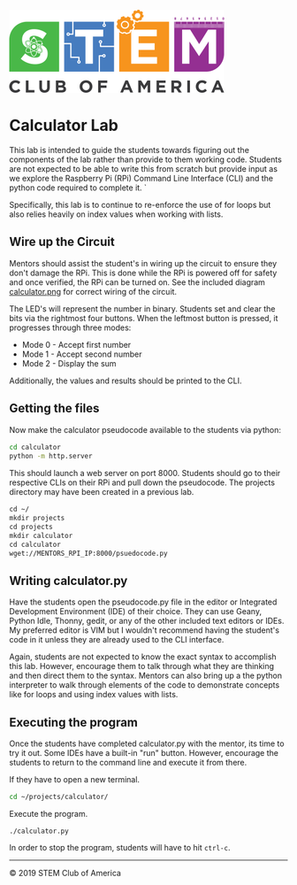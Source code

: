 ![SCOA](https://github.com/stem-club-of-america/SCOA/blob/master/images/SCOA_Logo_Small.png)

# Calculator Lab
This lab is intended to guide the students towards figuring out the components
of the lab rather than provide to them working code.  Students are not
expected to be able to write this from scratch but provide input as we explore
the Raspberry Pi (RPi) Command Line Interface (CLI) and the python code
required to complete it.  `

Specifically, this lab is to continue to re-enforce the use of for loops but
also relies heavily on index values when working with lists.

## Wire up the Circuit
Mentors should assist the student's in wiring up the circuit to ensure they
don't damage the RPi.  This is done while the RPi is powered off for safety and
once verified, the RPi can be turned on.  See the included diagram
[calculator.png](./fritzing/calculator.png) for correct wiring of the circuit.

The LED's will represent the number in binary.  Students set and clear the
bits via the rightmost four buttons.  When the leftmost button is pressed, it
progresses through three modes: 

*  Mode 0 - Accept first number
*  Mode 1 - Accept second number
*  Mode 2 - Display the sum

Additionally, the values and results should be printed to the CLI.

## Getting the files
Now make the calculator pseudocode available to the students via python:

```bash
cd calculator
python -m http.server
```

This should launch a web server on port 8000.  Students should go to their
respective CLIs on their RPi and pull down the pseudocode.  The projects
directory may have been created in a previous lab.

```
cd ~/
mkdir projects
cd projects
mkdir calculator
cd calculator
wget://MENTORS_RPI_IP:8000/psuedocode.py
```

## Writing calculator.py
Have the students open the pseudocode.py file in the editor or Integrated 
Development Environment (IDE) of their choice.  They can use Geany, Python 
Idle, Thonny, gedit, or any of the other included text editors or IDEs.  My 
preferred editor is VIM but I wouldn't recommend having the student's code in 
it unless they are already used to the CLI interface.

Again, students are not expected to know the exact syntax to accomplish this
lab.  However, encourage them to talk through what they are thinking and then
direct them to the syntax.  Mentors can also bring up a the python interpreter
to walk through elements of the code to demonstrate concepts like for loops and
using index values with lists.

## Executing the program
Once the students have completed calculator.py with the mentor, its time to try
it out.  Some IDEs have a built-in "run" button.  However, encourage the
students to return to the command line and execute it from there.

If they have to open a new terminal.
```bash
cd ~/projects/calculator/
```

Execute the program.
```
./calculator.py
```

In order to stop the program, students will have to hit `ctrl-c`.

---
:copyright: 2019 STEM Club of America
